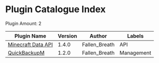 # Plugin Catalogue Index

Plugin Amount: 2

| Plugin Name | Version | Author | Labels |
| --- | --- | --- | --- |
| [Minecraft Data API](/generated/full.md#minecraft-data-api) | 1.4.0 | Fallen_Breath | API |
| [QuickBackupM](/generated/full.md#quick-backup-multi) | 1.2.0 | Fallen_Breath | Management |
